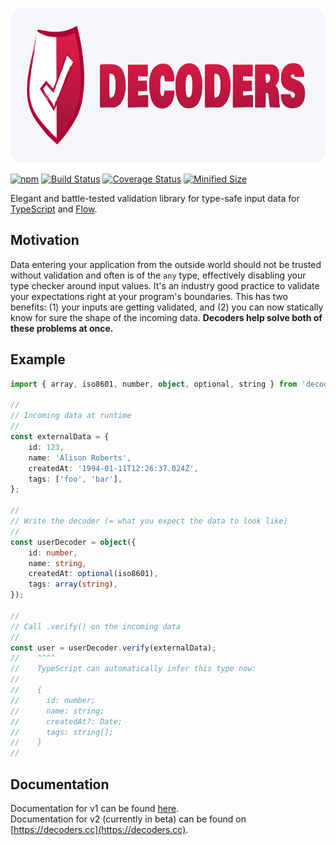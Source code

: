 <img alt="Decoders logo" src="./docs/assets/logo@2x.png" style="width: 100%; max-width: 830px; max-height: 248px" width="830" height="248" /><br />

[![npm](https://img.shields.io/npm/v/decoders.svg)](https://www.npmjs.com/package/decoders)
[![Build Status](https://github.com/nvie/decoders/workflows/test/badge.svg)](https://github.com/nvie/decoders/actions)
[![Coverage Status](https://img.shields.io/coveralls/nvie/decoders/main.svg)](https://coveralls.io/github/nvie/decoders?branch=main)
[![Minified Size](https://badgen.net/bundlephobia/minzip/decoders)](https://bundlephobia.com/result?p=decoders)

Elegant and battle-tested validation library for type-safe input data for
[TypeScript](https://www.typescriptlang.org/) and [Flow](https://flow.org/).

## Motivation

Data entering your application from the outside world should not be trusted without
validation and often is of the `any` type, effectively disabling your type checker around
input values. It's an industry good practice to validate your expectations right at your
program's boundaries. This has two benefits: (1) your inputs are getting validated, and
(2) you can now statically know for sure the shape of the incoming data. **Decoders help
solve both of these problems at once.**

## Example

```typescript
import { array, iso8601, number, object, optional, string } from 'decoders';

//
// Incoming data at runtime
//
const externalData = {
    id: 123,
    name: 'Alison Roberts',
    createdAt: '1994-01-11T12:26:37.024Z',
    tags: ['foo', 'bar'],
};

//
// Write the decoder (= what you expect the data to look like)
//
const userDecoder = object({
    id: number,
    name: string,
    createdAt: optional(iso8601),
    tags: array(string),
});

//
// Call .verify() on the incoming data
//
const user = userDecoder.verify(externalData);
//    ^^^^
//    TypeScript can automatically infer this type now:
//
//    {
//      id: number;
//      name: string;
//      createdAt?: Date;
//      tags: string[];
//    }
//
```

## Documentation

<div id="$DecoderType"></div>
<div id="DecodeResult"></div>
<div id="Decoder"></div>
<div id="DecoderType"></div>
<div id="Guard"></div>
<div id="JSONArray"></div>
<div id="JSONObject"></div>
<div id="JSONValue"></div>
<div id="Scalar"></div>
<div id="adding-predicates"></div>
<div id="always"></div>
<div id="anyNumber"></div>
<div id="array"></div>
<div id="boolean"></div>
<div id="building-custom-decoders"></div>
<div id="compose"></div>
<div id="compositions"></div>
<div id="constant"></div>
<div id="date"></div>
<div id="define"></div>
<div id="describe"></div>
<div id="dict"></div>
<div id="either"></div>
<div id="email"></div>
<div id="exact"></div>
<div id="fail"></div>
<div id="guard"></div>
<div id="hardcoded"></div>
<div id="httpsUrl"></div>
<div id="inexact"></div>
<div id="instanceOf"></div>
<div id="integer"></div>
<div id="iso8601"></div>
<div id="json"></div>
<div id="jsonArray"></div>
<div id="jsonObject"></div>
<div id="lazy"></div>
<div id="mapping"></div>
<div id="maybe"></div>
<div id="mixed"></div>
<div id="never"></div>
<div id="nonEmptyArray"></div>
<div id="nonEmptyString"></div>
<div id="null_"></div>
<div id="nullable"></div>
<div id="number"></div>
<div id="numericBoolean"></div>
<div id="object"></div>
<div id="oneOf"></div>
<div id="optional"></div>
<div id="poja"></div>
<div id="pojo"></div>
<div id="positiveInteger"></div>
<div id="positiveNumber"></div>
<div id="predicate"></div>
<div id="prep"></div>
<div id="primitives"></div>
<div id="regex"></div>
<div id="set"></div>
<div id="string"></div>
<div id="taggedUnion"></div>
<div id="the-difference-between-object-exact-and-inexact"></div>
<div id="transform"></div>
<div id="transformation"></div>
<div id="truthy"></div>
<div id="tuple"></div>
<div id="undefined_"></div>
<div id="unknown"></div>
<div id="url"></div>
<div id="uuid"></div>
<div id="uuidv1"></div>
<div id="uuidv4"></div>

Documentation for v1 can be found
[here](https://github.com/nvie/decoders/tree/v1.25.5#readme).  
Documentation for v2 (currently in beta) can be found on
[https://decoders.cc](https://decoders.cc).
